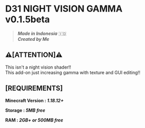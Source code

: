 # **D31 NIGHT VISION GAMMA v0.1.5beta**
> ***Made in Indonesia*** 🇮🇩
> </br>
> ***Created by Me***
## **⚠️[ATTENTION]⚠️**
This isn't a night vision shader!! </br>
This add-on just increasing gamma with texture and GUI editing!!

## **[REQUIREMENTS]**
**Minecraft Version : _1.18.12+_**

**Storage : _5MB free_**

**RAM : _2GB+ or 500MB free_**
